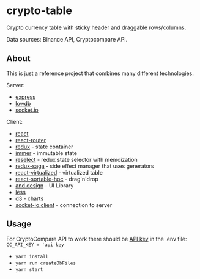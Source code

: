 # crypto-table

Crypto currency table with sticky header and draggable rows/columns.

Data sources: Binance API, Cryptocompare API.

## About

This is just a reference project that combines many different technologies.

Server:

-   [express](https://github.com/expressjs/express)
-   [lowdb](https://github.com/typicode/lowdb)
-   [socket.io](https://github.com/socketio/socket.io)

Client:

-   [react](https://github.com/facebook/react)
-   [react-router](https://github.com/ReactTraining/react-router)
-   [redux](https://github.com/reduxjs/redux) - state container
-   [immer](https://github.com/immerjs/immer) - immutable state
-   [reselect](https://github.com/reduxjs/reselect) - redux state selector with memoization
-   [redux-saga](https://github.com/redux-saga/redux-saga) - side effect manager that uses generators
-   [react-virtualized](https://github.com/bvaughn/react-virtualized) - virtualized table
-   [react-sortable-hoc](https://github.com/clauderic/react-sortable-hoc) - drag'n'drop
-   [and design](https://github.com/ant-design/ant-design) - UI Library
-   [less](http://lesscss.org/)
-   [d3](https://d3js.org) - charts
-   [socket-io.client](https://github.com/socketio/socket.io-client) - connection to server

## Usage

For CryptoCompare API to work there should be [API key](https://www.cryptocompare.com/cryptopian/api-keys) in the .env file: `CC_API_KEY = 'api key`

-   `yarn install`
-   `yarn run createDbFiles`
-   `yarn start`
